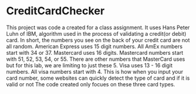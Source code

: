 # CreditCardChecker
This project was code a created for a class assignment. 
It uses Hans Peter Luhn of IBM, algorithm used in the process of validating a credit(or debit) card.
In short, the numbers you see on the back of your credit card are not all random.
American Express uses 15 digit numbers. All AmEx numbers start with 34 or 37.
Mastercard uses 16 digits. Mastercard numbers start with 51, 52, 53, 54, or 55. There are other numbers that MasterCard uses but for this lab, we are limiting to just these 5.
Visa uses 13 - 16 digit numbers. All visa numbers start with 4.
This is how when you input your card number, some websites can quickly detect the type of card and if it is valid or not
The code created only focues on these three card types. 


